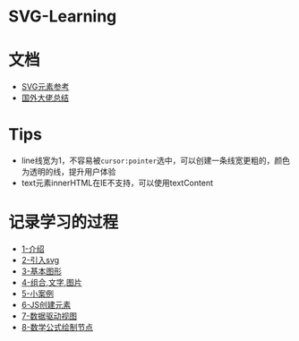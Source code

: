 # SVG-Learning

# 文档

* [SVG元素参考](https://developer.mozilla.org/zh-CN/docs/Web/SVG/Element)
* [国外大佬总结](http://tutorials.jenkov.com/svg/index.html)

# Tips

* line线宽为1，不容易被`cursor:pointer`选中，可以创建一条线宽更粗的，颜色为透明的线，提升用户体验
* text元素innerHTML在IE不支持，可以使用textContent

# 记录学习的过程

  * [1-介绍](./1-介绍/1-介绍.md)
  * [2-引入svg](./2-引入svg/2-引入svg.md)
  * [3-基本图形](./3-基本图形/3-基本图形.md)
  * [4-组合,文字,图片](./4-组合,文字,图片/4-组合,文字,图片.md)
  * [5-小案例](./5-小案例/5-小案例.md)
  * [6-JS创建元素](./6-JS创建元素/6-JS创建元素.md)
  * [7-数据驱动视图](./7-数据驱动视图/7-数据驱动视图.md)
  * [8-数学公式绘制节点](./8-数学公式绘制节点/8-数学公式绘制节点.md)
